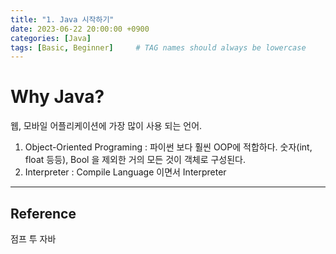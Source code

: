 ```yaml
---
title: "1. Java 시작하기"
date: 2023-06-22 20:00:00 +0900
categories: [Java]
tags: [Basic, Beginner]     # TAG names should always be lowercase
---
```


# Why Java?

웹, 모바일 어플리케이션에 가장 많이 사용 되는 언어.
1. Object-Oriented Programing : 파이썬 보다 훨씬 OOP에 적합하다. 숫자(int, float 등등), Bool 을 제외한 거의 모든 것이 객체로 구성된다.
2. Interpreter : Compile Language 이면서 Interpreter

---
## Reference
점프 투 자바